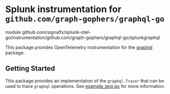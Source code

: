 # Splunk instrumentation for `github.com/graph-gophers/graphql-go`

module github.com/signalfx/splunk-otel-go/instrumentation/github.com/graph-gophers/graphql-go/splunkgraphql

This package provides OpenTelemetry instrumentation for the
[graphql](https://github.com/graph-gophers/graphql-go) package.

## Getting Started

This package provides an implementation of the `graphql.Tracer` that can be
used to trace `graphql` operations. See [example_test.go](./example_test.go)
for more information.
